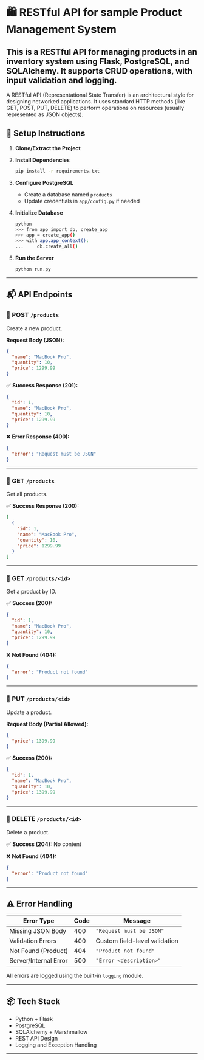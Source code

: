 # 🛍️ RESTful API for sample Product Management System

This is a RESTful API for managing products in an inventory system using **Flask**, **PostgreSQL**, and **SQLAlchemy**. It supports CRUD operations, with input validation and logging.
---
A RESTful API (Representational State Transfer) is an architectural style for designing networked applications. It uses standard HTTP methods (like GET, POST, PUT, DELETE) to perform operations on resources (usually represented as JSON objects).


## 🚀 Setup Instructions

1. **Clone/Extract the Project**

2. **Install Dependencies**
   ```bash
   pip install -r requirements.txt
   ```

3. **Configure PostgreSQL**
   - Create a database named `products`
   - Update credentials in `app/config.py` if needed

4. **Initialize Database**
   ```bash
   python
   >>> from app import db, create_app
   >>> app = create_app()
   >>> with app.app_context():
   ...     db.create_all()
   ```

5. **Run the Server**
   ```bash
   python run.py
   ```

---

## 📬 API Endpoints

### 🔹 POST `/products`
Create a new product.

**Request Body (JSON):**
```json
{
  "name": "MacBook Pro",
  "quantity": 10,
  "price": 1299.99
}
```

✅ **Success Response (201):**
```json
{
  "id": 1,
  "name": "MacBook Pro",
  "quantity": 10,
  "price": 1299.99
}
```

❌ **Error Response (400):**
```json
{
  "error": "Request must be JSON"
}
```

---

### 🔹 GET `/products`
Get all products.

✅ **Success Response (200):**
```json
[
  {
    "id": 1,
    "name": "MacBook Pro",
    "quantity": 10,
    "price": 1299.99
  }
]
```

---

### 🔹 GET `/products/<id>`
Get a product by ID.

✅ **Success (200):**
```json
{
  "id": 1,
  "name": "MacBook Pro",
  "quantity": 10,
  "price": 1299.99
}
```

❌ **Not Found (404):**
```json
{
  "error": "Product not found"
}
```

---

### 🔹 PUT `/products/<id>`
Update a product.

**Request Body (Partial Allowed):**
```json
{
  "price": 1399.99
}
```

✅ **Success (200):**
```json
{
  "id": 1,
  "name": "MacBook Pro",
  "quantity": 10,
  "price": 1399.99
}
```

---

### 🔹 DELETE `/products/<id>`
Delete a product.

✅ **Success (204):** No content

❌ **Not Found (404):**
```json
{
  "error": "Product not found"
}
```

---

## ⚠️ Error Handling

| Error Type             | Code | Message                            |
|------------------------|------|------------------------------------|
| Missing JSON Body      | 400  | `"Request must be JSON"`           |
| Validation Errors      | 400  | Custom field-level validation      |
| Not Found (Product)    | 404  | `"Product not found"`              |
| Server/Internal Error  | 500  | `"Error <description>"`            |

All errors are logged using the built-in `logging` module.

---

## 📦 Tech Stack

- Python + Flask
- PostgreSQL
- SQLAlchemy + Marshmallow
- REST API Design
- Logging and Exception Handling

---

